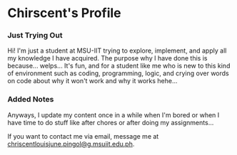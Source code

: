 # Chirscent's Profile
<h3>Just Trying Out</h3>
<p>Hi! I'm just a student at MSU-IIT trying to explore, implement, and apply all my knowledge I have acquired. The purpose why I have done this is because... welps... It's fun, and for a student like me who is new to this kind of environment such as coding, programming, logic, and crying over words on code about why it won't work and why it works hehe...</p>

<h3>Added Notes</h3>
<p>Anyways, I update my content once in a while when I'm bored or when I have time to do stuff like after chores or after doing my assignments...</p>

<p>If you want to contact me via email, message me at <a href="mailto:chriscentlouisjune.pingol@g.msuiit.edu.ph">chriscentlouisjune.pingol@g.msuiit.edu.ph</a>.</p>
